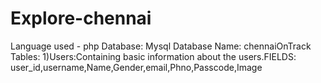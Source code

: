 # Explore-chennai
Language used - php
Database: Mysql
Database Name: chennaiOnTrack
Tables:
	1)Users:Containing basic information about the 	users.FIELDS: user_id,username,Name,Gender,email,Phno,Passcode,Image
	